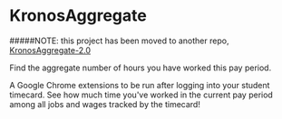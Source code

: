 # KronosAggregate

#####NOTE: this project has been moved to another repo, [KronosAggregate-2.0](https://github.com/wadeanthony0100/KronosAggregate-2.0 "KronosAggregate-2.0")

Find the aggregate number of hours you have worked this pay period.

A Google Chrome extensions to be run after logging into your student timecard. See how much time you've worked in the current pay period among all jobs and wages tracked by the timecard!

